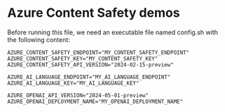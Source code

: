 # Azure Content Safety demos
Before running this file, we need an executable file named config.sh with the following content:

```
AZURE_CONTENT_SAFETY_ENDPOINT="MY_CONTENT_SAFETY_ENDPOINT"
AZURE_CONTENT_SAFETY_KEY="MY_CONTENT_SAFETY_KEY"
AZURE_CONTENT_SAFETY_API_VERSION="2024-02-15-preview"

AZURE_AI_LANGUAGE_ENDPOINT="MY_AI_LANGUAGE_ENDPOINT"
AZURE_AI_LANGUAGE_KEY="MY_AI_LANGUAGE_KEY"

AZURE_OPENAI_API_VERSION="2024-05-01-preview"
AZURE_OPENAI_DEPLOYMENT_NAME="MY_OPENAI_DEPLOYMENT_NAME"
```